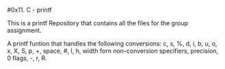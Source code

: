 #0x11. C - printf

This is a printf Repository that contains all the files for the group assignment.

A printf funtion that handles the following conversions: c, s, %, d, i, b, u, o, x, X, S, p, +, space, #, l, h, width forn non-conversion specifiers, precision, 0 flags, -, r, R.
